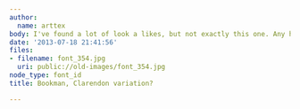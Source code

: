 ```yaml
---
author:
  name: arttex
body: I've found a lot of look a likes, but not exactly this one. Any help?
date: '2013-07-18 21:41:56'
files:
- filename: font_354.jpg
  uri: public://old-images/font_354.jpg
node_type: font_id
title: Bookman, Clarendon variation?

---
```

